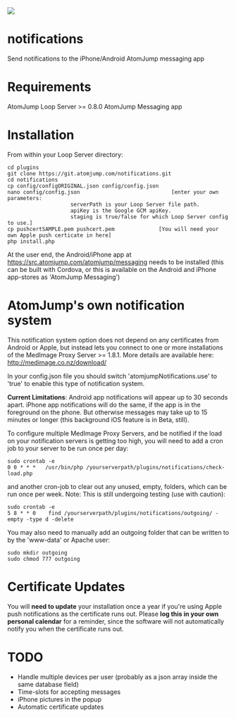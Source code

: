 <img src="https://atomjump.com/images/logo80.png">

# notifications
Send notifications to the iPhone/Android AtomJump messaging app

# Requirements

AtomJump Loop Server >= 0.8.0
AtomJump Messaging app


# Installation

From within your Loop Server directory:

```
cd plugins
git clone https://git.atomjump.com/notifications.git
cd notifications
cp config/configORIGINAL.json config/config.json
nano config/config.json								[enter your own parameters:
					serverPath is your Loop Server file path.
					apiKey is the Google GCM apiKey.
					staging is true/false for which Loop Server config to use.]
cp pushcertSAMPLE.pem pushcert.pem				[You will need your own Apple push certicate in here]
php install.php
```

At the user end, the Android/iPhone app at https://src.atomjump.com/atomjump/messaging needs to be installed (this can be built with Cordova, or this is available on the Android and iPhone app-stores as 'AtomJump Messaging')


# AtomJump's own notification system

This notification system option does not depend on any certificates from Android or Apple, but instead lets you connect to one or more installations of the MedImage Proxy Server >= 1.8.1. More details are available here: http://medimage.co.nz/download/

In your config.json file you should switch 'atomjumpNotifications.use' to 'true' to enable this type of notification system.

**Current Limitations**: Android app notifications will appear up to 30 seconds apart. iPhone app notifications will do the same, if the app is in the foreground on the phone. But otherwise messages may take up to 15 minutes or longer (this background iOS feature is in Beta, still).

To configure multiple MedImage Proxy Servers, and be notified if the load on your notification servers is getting too high, you will need to add a cron job to your server to be run once per day:

```
sudo crontab -e  
0 0 * * *	/usr/bin/php /yourserverpath/plugins/notifications/check-load.php
```

and another cron-job to clear out any unused, empty, folders, which can be run once per week. Note: This is still undergoing testing (use with caution):
```
sudo crontab -e 
5 8 * * 0    find /yourserverpath/plugins/notifications/outgoing/ -empty -type d -delete
```

You may also need to manually add an outgoing folder that can be written to by the 'www-data' or Apache user:
```
sudo mkdir outgoing
sudo chmod 777 outgoing
```


# Certificate Updates

You will **need to update** your installation once a year if you're using Apple push notifications as the certificate runs out.
Please **log this in your own personal calendar** for a reminder, since the software will not automatically notify you when the certificate runs out.


# TODO

* Handle multiple devices per user (probably as a json array inside the same database field)
* Time-slots for accepting messages
* iPhone pictures in the popup
* Automatic certificate updates
